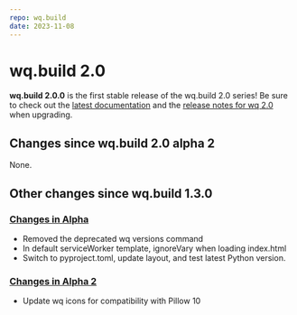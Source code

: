 ```yaml
---
repo: wq.build
date: 2023-11-08
---
```


# wq.build 2.0

**wq.build 2.0.0** is the first stable release of the wq.build 2.0 series!  Be sure to check out the [latest documentation](../index.md) and the [release notes for wq 2.0](./wq-2.0.0.md) when upgrading.

## Changes since wq.build 2.0 alpha 2

None.

##  Other changes since wq.build 1.3.0

### [Changes in Alpha](./wq.build-2.0.0a1.md)
 * Removed the deprecated wq versions command
 * In default serviceWorker template, ignoreVary when loading index.html 
 * Switch to pyproject.toml, update layout, and test latest Python version.


### [Changes in Alpha 2](./wq.build-2.0.0a2.md)
  * Update wq icons for compatibility with Pillow 10
